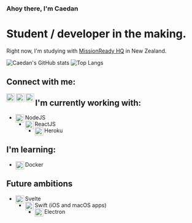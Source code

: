 ### Ahoy there, I'm Caedan

# Student / developer in the making.
Right now, I'm studying with [MissionReady HQ](https://www.missionreadyhq.com) in New Zealand.



![Caedan's GitHub stats](https://github-readme-stats.vercel.app/api?username=CaedanLavender)
![Top Langs](https://github-readme-stats.vercel.app/api/top-langs/?username=CaedanLavender&layout=compact)
<br />

## Connect with me:

[<img align="left" width="22px" src="https://cdn.jsdelivr.net/npm/simple-icons@5.23.0/icons/github.svg"/>][GitHub]
[<img align="left" width="22px" src="https://cdn.jsdelivr.net/npm/simple-icons@5.23.0/icons/linkedin.svg" />][LinkedIn]
[<img align="left" width="22px" src="https://cdn.jsdelivr.net/npm/simple-icons@5.23.0/icons/devdotto.svg" />][Dev.to]

## I'm currently working with:
- [<img align="left" width="22px" src="https://cdn.jsdelivr.net/npm/simple-icons@5.23.0/icons/nodedotjs.svg" />][#]NodeJS
- [<img align="left" width="22px" src="https://cdn.jsdelivr.net/npm/simple-icons@5.23.0/icons/react.svg" />][#]ReactJS
- [<img align="left" width="22px" src="https://cdn.jsdelivr.net/npm/simple-icons@5.23.0/icons/heroku.svg" />][#]Heroku

## I'm learning:
- [<img align="left" width="22px" src="https://cdn.jsdelivr.net/npm/simple-icons@5.23.0/icons/docker.svg" />][#]Docker

## Future ambitions
- [<img align="left" width="22px" src="https://cdn.jsdelivr.net/npm/simple-icons@5.23.0/icons/svelte.svg" />][#]Svelte 
- [<img align="left" width="22px" src="https://cdn.jsdelivr.net/npm/simple-icons@5.23.0/icons/swift.svg" />][#]Swift (iOS and macOS apps)
- [<img align="left" width="22px" src="https://cdn.jsdelivr.net/npm/simple-icons@5.23.0/icons/electron.svg" />][#]Electron
<br />



[GitHub]: https://www.github.com/CaedanLavender
[LinkedIn]: https://www.linkedin.com/in/caedan/
[Dev.to]: https://www.dev.to/caedan
[#]: #

